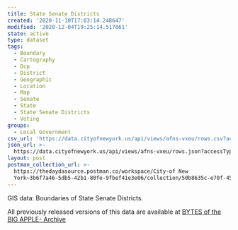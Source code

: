 ```yaml
---
title: State Senate Districts
created: '2020-11-10T17:03:14.248647'
modified: '2020-12-04T19:25:14.517061'
state: active
type: dataset
tags:
  - Boundary
  - Cartography
  - Dcp
  - District
  - Geographic
  - Location
  - Map
  - Senate
  - State
  - State Senate Districts
  - Voting
groups:
  - Local Government
csv_url: 'https://data.cityofnewyork.us/api/views/afns-vxeu/rows.csv?accessType=DOWNLOAD'
json_url: >-
  https://data.cityofnewyork.us/api/views/afns-vxeu/rows.json?accessType=DOWNLOAD
layout: post
postman_collection_url: >-
  https://thedaydasource.postman.co/workspace/City-of New
  York~3b6f7a46-5db5-42b1-80fe-9fbef41e3e06/collection/50b8635c-e70f-45e4-9b84-1013cb87c40e
---
```

GIS data: Boundaries of State Senate Districts.

All previously released versions of this data are available at <a href="https://www1.nyc.gov/site/planning/data-maps/open-data/bytes-archive.page?sorts[year]=0">BYTES of the BIG APPLE- Archive</a>
